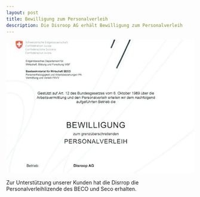 ```yaml
---
layout: post
title: Bewilligung zum Personalverleih
description: Die Disroop AG erhält Bewilligung zum Personalverleih
---
```


![test image](assets/images/Personalverleihlizenz.jpg)

Zur Unterstützung unserer Kunden hat die Disrrop die Personalverleihlizende des BECO und Seco erhalten. 


